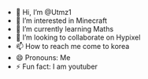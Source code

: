 - 👋 Hi, I’m @Utmz1
- 👀 I’m interested in Minecraft
- 🌱 I’m currently learning Maths
- 💞️ I’m looking to collaborate on Hypixel
- 📫 How to reach me come to korea
- 😄 Pronouns: Me
- ⚡ Fun fact: I am youtuber

<!---
Utmz1/Utmz1 is a ✨ special ✨ repository because its `README.md` (this file) appears on your GitHub profile.
You can click the Preview link to take a look at your changes.
--->
